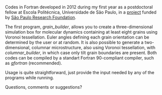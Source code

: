 Codes in Fortran developed in 2012 during my first year as a postdoctoral fellow at Escola Politécnica, Universidade de São Paulo, in a [project](https://bv.fapesp.br/en/bolsas/132418/computer-simulations-of-the-microstructural-evolution-of-fe-ni-c-alloys/) funded by [São Paulo Research Foundation](https://fapesp.br/en).

The first program, *grain_builder*, allows you to create a three-dimensional simulation box for molecular dynamics containing at least eight grains using Voronoi tessellation. Euler angles defining each grain orientation can be determined by the user or at random. It is also possible to generate a two-dimensional, columnar microstructure, also using Voronoi tessellation, with *columnar_builder*, in which case only tilt grain boundaries are present. Both codes can be compiled by a standart Fortran 90-compliant compiler, such as *gfortran* (recommended).

Usage is quite straightforward, just provide the input needed by any of the programs while running.

Questions, comments or suggestions? 
